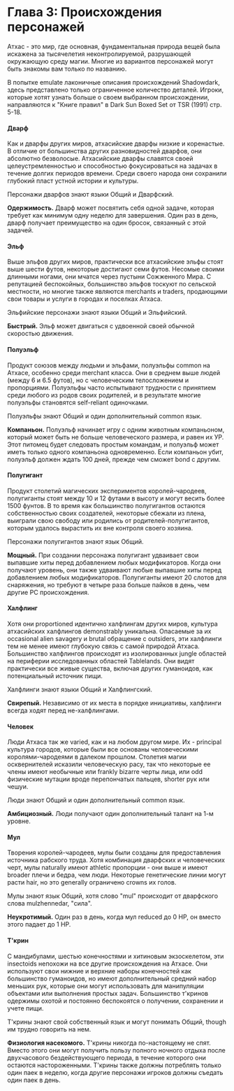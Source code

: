 # Глава 3: Происхождения персонажей

Атхас - это мир, где основная, фундаментальная природа вещей была искажена за тысячелетия неконтролируемой, разрушающей окружающую среду магии. Многие из вариантов персонажей могут быть знакомы вам только по названию.

В попытке emulate лаконичные описания происхождений Shadowdark, здесь представлено только ограниченное количество деталей. Игроки, которые хотят узнать больше о своем выбранном происхождении, направляются к "Книге правил" в Dark Sun Boxed Set от TSR (1991) стр. 5-18.

#### Дварф
Как и дварфы других миров, атхасийские дварфы низкие и коренастые. В отличие от большинства других разновидностей дварфов, они абсолютно безволосые. Атхасийские дварфы славятся своей целеустремленностью и способностью фокусироваться на задачах в течение долгих периодов времени. Среди своего народа они сохранили глубокий пласт устной истории и культуры.

Персонажи дварфов знают языки Общий и Дварфский.

**Одержимость.** Дварф может посвятить себя одной задаче, которая требует как минимум одну неделю для завершения. Один раз в день, дварф получает преимущество на один бросок, связанный с этой задачей.

#### Эльф
Выше эльфов других миров, практически все атхасийские эльфы стоят выше шести футов, некоторые достигают семи футов. Несомые своими длинными ногами, они мчатся через пустыни Сожженного Мира. С репутацией беспокойных, большинство эльфов тоскуют по сельской местности, но многие также являются merchants и traders, продающими свои товары и услуги в городах и поселках Атхаса.

Эльфийские персонажи знают языки Общий и Эльфийский.

**Быстрый.** Эльф может двигаться с удвоенной своей обычной скоростью движения.

#### Полуэльф
Продукт союзов между людьми и эльфами, полуэльфы common на Атхасе, особенно среди merchant класса. Они в среднем выше людей (между 6 и 6.5 футов), но с человеческим телосложением и пропорциями. Полуэльфы часто испытывают трудности с принятием среди любого из родов своих родителей, и в результате многие полуэльфы становятся self-reliant одиночками.

Полуэльфы знают Общий и один дополнительный common язык.

**Компаньон.** Полуэльф начинает игру с одним животным компаньоном, который может быть не больше человеческого размера, и равен их УР. Этот питомец будет следовать простым командам, и полуэльф может иметь только одного компаньона одновременно. Если компаньон убит, полуэльф должен ждать 100 дней, прежде чем сможет bond с другим.

#### Полугигант
Продукт столетий магических экспериментов королей-чародеев, полугиганты стоят между 10 и 12 футами в высоту и могут весить более 1500 фунтов. В то время как большинство полугигантов остаются собственностью своих создателей, некоторые сбежали из плена, выиграли свою свободу или родились от родителей-полугигантов, которым удалось вырастить их вне контроля своего хозяина.

Персонажи полугигантов знают язык Общий.

**Мощный.** При создании персонажа полугигант удваивает свои выпавшие хиты перед добавлением любых модификаторов. Когда они получают уровень, они также удваивают любые выпавшие хиты перед добавлением любых модификаторов. Полугиганты имеют 20 слотов для снаряжения, но требуют в четыре раза больше пайков в день, чем другие PC происхождения.

#### Халфлинг
Хотя они proportioned идентично халфлингам других миров, культура атхасийских халфлингов demonstrably уникальна. Опасаемые за их occasional alien savagery и brutal обращение с outsiders, эти халфлинги тем не менее имеют глубокую связь с самой природой Атхаса. Большинство халфлингов происходят из изолированных jungle областей на периферии исследованных областей Tablelands. Они видят практически все живые существа, включая других гуманоидов, как потенциальный источник пищи.

Халфлинги знают языки Общий и Халфлингский.

**Свирепый.** Независимо от их места в порядке инициативы, халфлинги всегда ходят перед не-халфлингами.

#### Человек
Люди Атхаса так же varied, как и на любом другом мире. Их - principal культура городов, которые были все основаны человеческими королями-чародеями в далеком прошлом. Столетия магии осквернителей исказили человеческую расу, так что некоторые ее члены имеют необычные или frankly bizarre черты лица, или odd физические мутации вроде перепончатых пальцев, shorter рук или чешуи.

Люди знают Общий и один дополнительный common язык.

**Амбициозный.** Люди получают один дополнительный талант на 1-м уровне.

#### Мул
Творения королей-чародеев, мулы были созданы для предоставления источника рабского труда. Хотя комбинация дварфских и человеческих черт, мулы naturally имеют athletic пропорции - они выше и имеют broader плечи и бедра, чем люди. Некоторые генетические линии могут расти hair, но это generally ограничено crowns их голов.

Мулы знают язык Общий, хотя слово "mul" происходит от дварфского слова mulzhennedar, "сила".

**Неукротимый.** Один раз в день, когда мул reduced до 0 HP, он вместо этого падает до 1 HP.

#### Т'крин
С мандибулами, шестью конечностями и хитиновым экзоскелетом, эти insectoids непохожи на все другие происхождения на Атхасе. Они используют свои нижние и верхние наборы конечностей как большинство гуманоидов, но имеют дополнительный средний набор меньших рук, которые они могут использовать для манипуляции объектами или выполнения простых задач. Большинство т'кринов одержимы охотой и постоянно беспокоятся о получении, сохранении и учете пищи.

Т'крины знают свой собственный язык и могут понимать Общий, though им трудно говорить на нем.

**Физиология насекомого.** Т'крины никогда по-настоящему не спят. Вместо этого они могут получить пользу полного ночного отдыха после двухчасового бездействующего периода, в течение которого они остаются настороженными. Т'крины также должны потреблять только один паек в неделю, когда другие персонажи игроков должны съедать один паек в день.